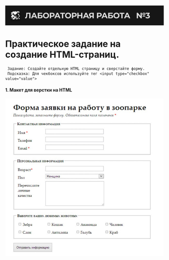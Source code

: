 ![alt MATE Programming Lab](https://github.com/MATE-Programming/Lab_logo/blob/main/lab_3.svg?raw=true)
# Практическое задание на создание HTML-страниц.
     Задание: Создайте отдельную HTML страницу и сверстайте форму.
     Подсказка: Для чекбоксов используйте тег <input type="checkbox" value="value">

#### 1. Макет для верстки на HTML
![alt MATE Programming Lab](https://github.com/MATE-Programming/Lab_logo/blob/main/FER_3/MATE.jpg?raw=true)
